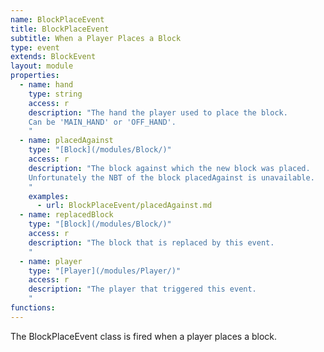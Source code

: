 ```yaml
---
name: BlockPlaceEvent
title: BlockPlaceEvent
subtitle: When a Player Places a Block
type: event
extends: BlockEvent
layout: module
properties:
  - name: hand
    type: string
    access: r
    description: "The hand the player used to place the block.
    Can be 'MAIN_HAND' or 'OFF_HAND'.
    "
  - name: placedAgainst
    type: "[Block](/modules/Block/)"
    access: r
    description: "The block against which the new block was placed.
    Unfortunately the NBT of the block placedAgainst is unavailable.
    "
    examples:
      - url: BlockPlaceEvent/placedAgainst.md
  - name: replacedBlock
    type: "[Block](/modules/Block/)"
    access: r
    description: "The block that is replaced by this event.
    "
  - name: player
    type: "[Player](/modules/Player/)"
    access: r
    description: "The player that triggered this event.
    "
functions:
---
```


The <span class="notranslate">BlockPlaceEvent</span> class is fired when a player places a block.
